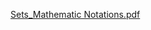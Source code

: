 [Sets_Mathematic Notations.pdf](https://www.yuque.com/attachments/yuque/0/2023/pdf/12393765/1674007478626-bbe5a4f9-2067-4041-82ab-8aa5db3f724e.pdf)
